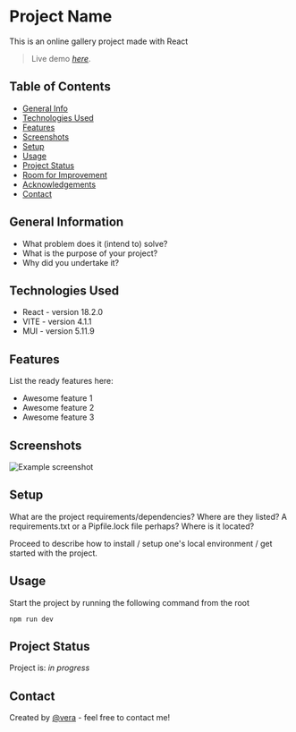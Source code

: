 # Project Name

This is an online gallery project made with React

> Live demo [_here_](https://www.example.com).

## Table of Contents

- [General Info](#general-information)
- [Technologies Used](#technologies-used)
- [Features](#features)
- [Screenshots](#screenshots)
- [Setup](#setup)
- [Usage](#usage)
- [Project Status](#project-status)
- [Room for Improvement](#room-for-improvement)
- [Acknowledgements](#acknowledgements)
- [Contact](#contact)

## General Information

- What problem does it (intend to) solve?
- What is the purpose of your project?
- Why did you undertake it?

## Technologies Used

- React - version 18.2.0
- VITE - version 4.1.1
- MUI - version 5.11.9

## Features

List the ready features here:

- Awesome feature 1
- Awesome feature 2
- Awesome feature 3

## Screenshots

![Example screenshot](./img/screenshot.png)

## Setup

What are the project requirements/dependencies? Where are they listed? A requirements.txt or a Pipfile.lock file perhaps? Where is it located?

Proceed to describe how to install / setup one's local environment / get started with the project.

## Usage

Start the project by running the following command from the root

`npm run dev`

## Project Status

Project is: _in progress_


## Contact

Created by [@vera](https://github.com/veronika-simic) - feel free to contact me!

